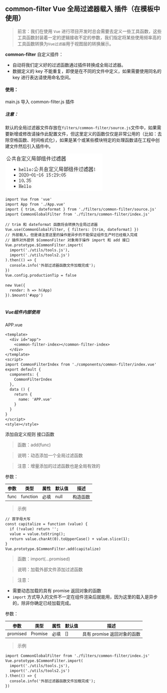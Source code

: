 ## common-filter Vue 全局过滤器载入 插件（在模板中使用）

> 前言：我们在使用 `Vue` 进行项目开发时总会需要去定义一些工具函数，这些工具函数封装着一定的逻辑接收不定的参数，我们指定将某些使用频率高的工具函数转换为`Vue过滤器`用于视图层的转换展示。

**common-filter** 自定义插件：

- 自动将我们定义好的过滤函数通过插件转换成全局过滤器。
- 数据定义的 key 不能重复，即使是在不同的文件中定义，如果需要使用同名的 key 进行表达请使用命名空间。

#### 使用：

main.js 导入 common-filter.js 插件

##### 注意：
默认的全局过滤器文件存放在`filters/common-filter/source.js`文件中，如果需要新增或修改请操作此配置文件，但这里定义的函数仅仅是非常公用的（比如：去除空格函数、时间格式化），如果是某个或某些模块特定的处理函数请在工程中创建文件然后引入插件中。

![image](./1.jpg)

```
import Vue from 'vue'
import App from './App.vue'
import { trim, dateformat } from './filters/common-filter/source.js'
import CommonGlobalFilter from './filters/common-filter/index.js'

// trim 和 dateformat 函数将会转换为全局过滤器
Vue.use(CommonGlobalFilter, { filters: [trim, dateformat] })
// 外部载入，但是请注意这里的操作是异步的不能保证组件生产时已经载入完成
// 插件对外提供 $CommonFilter 对象用于操作 import 和 add 接口
Vue.prototype.$CommonFilter.import(
  import('./utils/tools.js'),
  import('./utils/tools2.js')
).then(() => {
  console.info('外部过滤器函数文件加载完成');
})
Vue.config.productionTip = false

new Vue({
  render: h => h(App)
}).$mount('#app')


```

##### Vue组件内部使用

APP.vue

```
<template>
  <div id="app">
    <common-filter-index></common-filter-index>
  </div>
</template>
<script>
import CommonFilterIndex from './components/common-filter/index.vue'
export default {
  components: {
    CommonFilterIndex
  },
  data () {
    return {
      name: 'APP.vue'
    }
  }
}
</script>
<style></style>

```

添加自定义规则 接口函数

> 函数：add(func)

> 说明：动态添加一个全局过滤函数

> 注意：增量添加的过滤函数也是全局有效的

参数：

参数 | 类型 | 属性 | 默认值 | 描述
---|---|---|---|---
func | function | 必填 | null | 构造函数


> 示例

```
// 首字母大写
const capitalize = function (value) {
  if (!value) return '';
  value = value.toString();
  return value.charAt(0).toUpperCase() + value.slice(1);
}
Vue.prototype.$CommonFilter.add(capitalize)
```

> 函数：import(...promised)

> 说明：加载外部文件添加过滤函数

> 注意：

- 需要动态加载的具有 promise 返回对象的函数
- `import` 方式导入的文件不一定在组件渲染后就能用，因为这里的载入是异步的，除非你确定已经加载完成。

参数：

参数 | 类型 | 属性 | 默认值 | 描述
---|---|---|---|---
promised | Promise | 必填 | [] | 具有 promise 返回对象的函数

> 示例

```
import CommonGlobalFilter from './filters/common-filter/index.js'
Vue.prototype.$CommonFilter.import(
  import('./utils/tools.js'),
  import('./utils/tools2.js')
).then(() => {
  console.info('外部过滤器函数文件加载完成');
})
```
